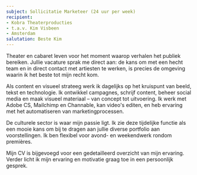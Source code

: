 ```yaml
---
subject: Sollicitatie Marketeer (24 uur per week)
recipient:
- Kobra Theaterproducties
- t.a.v. Kim Visbeen
- Amsterdam
salutation: Beste Kim
---
```


Theater en cabaret leven voor het moment waarop verhalen het publiek bereiken. Jullie vacature sprak me direct aan: de kans om met een hecht team en in direct contact met artiesten te werken, is precies de omgeving waarin ik het beste tot mijn recht kom.

Als content en visueel strateeg werk ik dagelijks op het kruispunt van beeld, tekst en technologie. Ik ontwikkel campagnes, schrijf content, beheer social media en maak visueel materiaal – van concept tot uitvoering. Ik werk met Adobe CS, Mailchimp en Channable, kan video's editen, en heb ervaring met het automatiseren van marketingprocessen.

De culturele sector is waar mijn passie ligt. Ik zie deze tijdelijke functie als een mooie kans om bij te dragen aan jullie diverse portfolio aan voorstellingen. Ik ben flexibel voor avond- en weekendwerk rondom premières.

Mijn CV is bijgevoegd voor een gedetailleerd overzicht van mijn ervaring. Verder licht ik mijn ervaring en motivatie graag toe in een persoonlijk gesprek.
